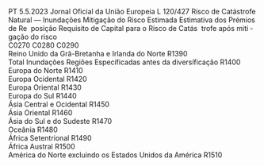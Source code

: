 PT  5.5.2023 Jornal Oficial da União Europeia L 120/427
 Risco de Catástrofe Natural — Inundações  Mitigação do 
Risco Estimada  Estimativa dos 
Prémios de Re ­
posição  Requisito de 
Capital para o 
Risco de Catás ­
trofe após miti ­
gação do risco  
C0270  C0280  C0290  
Reino Unido da Grã-Bretanha e Irlanda do Norte  R1390  
Total Inundações Regiões Especificadas antes 
da diversificação  R1400  
Europa do Norte  R1410  
Europa Ocidental  R1420  
Europa Oriental  R1430  
Europa do Sul  R1440  
Ásia Central e Ocidental  R1450  
Ásia Oriental  R1460  
Ásia do Sul e do Sudeste  R1470  
Oceânia  R1480  
África Setentrional  R1490  
África Austral  R1500  
América do Norte excluindo os Estados Unidos da 
América  R1510